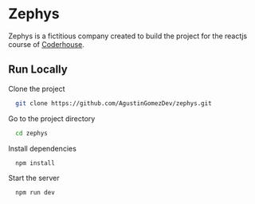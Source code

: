 # Zephys

Zephys is a fictitious company created to build the project for the reactjs course of [Coderhouse](https://www.coderhouse.com).


## Run Locally

Clone the project

```bash
  git clone https://github.com/AgustinGomezDev/zephys.git
```

Go to the project directory

```bash
  cd zephys
```

Install dependencies

```bash
  npm install
```

Start the server

```bash
  npm run dev
```

